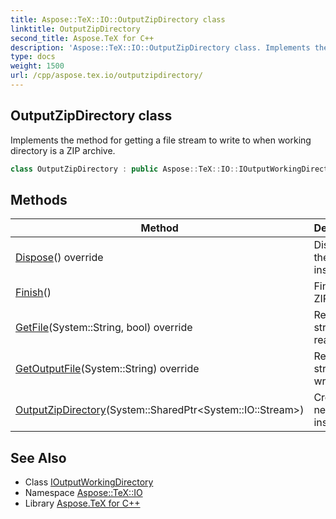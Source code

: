 ```yaml
---
title: Aspose::TeX::IO::OutputZipDirectory class
linktitle: OutputZipDirectory
second_title: Aspose.TeX for C++
description: 'Aspose::TeX::IO::OutputZipDirectory class. Implements the method for getting a file stream to write to when working directory is a ZIP archive in C++.'
type: docs
weight: 1500
url: /cpp/aspose.tex.io/outputzipdirectory/
---
```

## OutputZipDirectory class


Implements the method for getting a file stream to write to when working directory is a ZIP archive.

```cpp
class OutputZipDirectory : public Aspose::TeX::IO::IOutputWorkingDirectory
```

## Methods

| Method | Description |
| --- | --- |
| [Dispose](./dispose/)() override | Disposes the instance. |
| [Finish](./finish/)() | Finalizes ZIP archive. |
| [GetFile](./getfile/)(System::String, bool) override | Returns the stream to read from. |
| [GetOutputFile](./getoutputfile/)(System::String) override | Returns the stream to write to. |
| [OutputZipDirectory](./outputzipdirectory/)(System::SharedPtr\<System::IO::Stream\>) | Creates new instance. |
## See Also

* Class [IOutputWorkingDirectory](../ioutputworkingdirectory/)
* Namespace [Aspose::TeX::IO](../)
* Library [Aspose.TeX for C++](../../)
